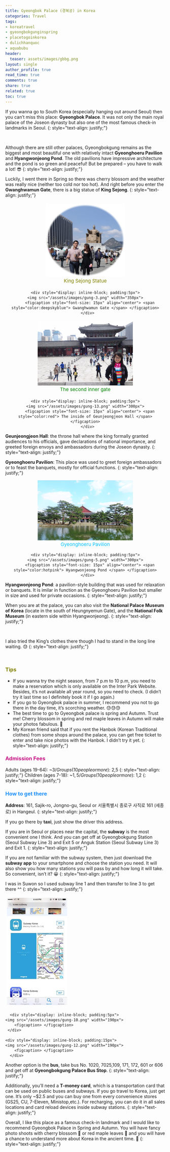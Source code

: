 ```yaml
---
title: Gyeongbok Palace (경복궁) in Korea
categories: Travel
tags:
- koreatravel
- gyeongbokgunginspring
- placetogoinkorea
- dulichhanquoc
- aquabubu
header:
  teaser: assets/images/gbbg.png
layout: single
author_profile: true
read_time: true
comments: true
share: true
related: true
toc: true
---
```


If you wanna go to South Korea (especially hanging out around Seoul) then you can’t miss this place: **Gyeongbok Palace**. It was not only the main royal palace of the Joseon dynasty but also one of the most famous check-in landmarks in Seoul.
{: style="text-align: justify;"}

<figure style="width: 650px" class="align-center">
  <img src="{{ site.url }}{{ site.baseurl }}/assets/images/gung-1.png" alt="">
  <figcaption></figcaption>
</figure>

Although there are still other palaces, Gyeongbokgung remains as the biggest and most beautiful one with relatively intact **Gyeonghoeru Pavilion** and **Hyangwonjeong Pond**. The old pavilions have impressive architecture and the pond is so green and peaceful! But be prepared – you have to walk a lot! 😎 
{: style="text-align: justify;"}

Luckily, I went there in Spring so there was cherry blossom and the weather was really nice (neither too cold nor too hot). And right before you enter the **Gwanghwamun Gate**, there is a big statue of **King Sejong**.
{: style="text-align: justify;"}

<div style="text-align: center">
  <div style="display: inline-block; padding:5px">
    <img src="/assets/images/gung-2.png" width="250px">
		<figcaption style="font-size: 15px" align="center"> <span style="color:olive"> King Sejong Statue </span> </figcaption>
	 </div>
	
	<div style="display: inline-block; padding:5px">
    <img src="/assets/images/gung-3.png" width="350px">
		<figcaption style="font-size: 15px" align="center"> <span style="color:deepskyblue"> Gwanghwamun Gate </span> </figcaption>
	  </div>
</div>

<div style="text-align: center">
  <div style="display: inline-block; padding:5px">
    <img src="/assets/images/gung-7.png" width="300px">
		<figcaption style="font-size: 15px" align="center"> <span style="color:green"> The second inner gate </span> </figcaption>
	 </div>
	
	<div style="display: inline-block; padding:5px">
    <img src="/assets/images/gung-13.png" width="300px">
		<figcaption style="font-size: 15px" align="center"> <span style="color:red"> The inside of Geunjeongjeon Hall </span> </figcaption>
	  </div>
</div>

**Geunjeongjeon Hall**: the throne hall where the king formally granted audiences to his officials, gave declarations of national importance, and greeted foreign envoys and ambassadors during the Joseon dynasty.
{: style="text-align: justify;"}

**Gyeonghoeru Pavilion**: This place was used to greet foreign ambassadors or to feast the banquets, mostly for official functions.
{: style="text-align: justify;"}
<div style="text-align: center">
  <div style="display: inline-block; padding:1px">
    <img src="/assets/images/gung-4.png" width="300px">
		<figcaption style="font-size: 15px" align="center"> <span style="color:deepskyblue"> Gyeonghoeru Pavilion  </span> </figcaption>
	 </div>
	
	<div style="display: inline-block; padding:5px">
    <img src="/assets/images/gung-5.png" width="300px">
		<figcaption style="font-size: 15px" align="center"> <span style="color:hotpink"> Hyangwonjeong Pond </span> </figcaption>
	  </div>
</div>

**Hyangwonjeong Pond**: a pavilion-style building that was used for relaxation or banquets. It is imilar in function as the Gyeonghoeru Pavilion but smaller in size and used for private occasions.
{: style="text-align: justify;"}

When you are at the palace, you can also visit the **National Palace Museum of Korea** (locate in the south of Heungnyemun Gate), and the **National Folk Museum** (in eastern side within Hyangwonjeong).
{: style="text-align: justify;"}

<figure style="width: 550px" class="align-center">
  <img src="{{ site.url }}{{ site.baseurl }}/assets/images/gung-9.png" alt="">
  <figcaption> </figcaption>
</figure>

I also tried the King’s clothes there though I had to stand in the long line waiting. :sweat:
{: style="text-align: justify;"}

<figure style="width: 450px" class="align-center">
  <img src="{{ site.url }}{{ site.baseurl }}/assets/images/gung-8.png" alt="">
  <figcaption> </figcaption>
</figure>

### <span style="color:olive"> Tips </span>
  * If you wanna try the night season, from 7 p.m to 10 p.m,  you need to make a reservation which is only available on the Inter Park Website. Besides, it’s not available all year round, so you need to check. (I didn’t try it last time so I definitely book it if I go again.)
  * If you go to Gyeongbok palace in summer, I recommend you not to go there in the day time, it’s scorching weather. 😓😓😓
  * The best time to go to Gyeongbok palace is spring and Autumn. Trust me! Cherry blossom in spring and red maple leaves in Autumn will make your photos fabulous. :blue_heart:
  * My Korean friend said that if you rent the Hanbok (Korean Traditional clothes) from some shops around the palace, you can get free ticket to enter and take nice photos with the Hanbok. I didn’t try it yet.
{: style="text-align: justify;"}

### <span style="color:MediumVioletRed"> Admission Fees </span>
Adults (ages 19-64): ~$3/Groups (10 people or more): ~$2,5
{: style="text-align: justify;"}
Children (ages 7-18): ~$1,5/Groups (10 people or more): ~$1,2
{: style="text-align: justify;"}

### <span style="color:dodgerblue"> How to get there </span>
**Address**: 161, Sajik-ro, Jongno-gu, Seoul or 서울특별시 종로구 사직로 161 (세종로) in Hangeul.
{: style="text-align: justify;"}

If you go there by **taxi**, just show the driver this address.

If you are in Seoul or places near the capital, the **subway** is the most convenient one I think. And you can get off at Gyeongbokgung Station (Seoul Subway Line 3) and Exit 5 or Anguk Station (Seoul Subway Line 3) and Exit 1.
{: style="text-align: justify;"}

If you are not familiar with the subway system, then just download the **subway app** to your smartphone and choose the station you need. It will also show you how many stations you will pass by and how long it will take. So convenient, isn’t it? 😀
{: style="text-align: justify;"}

I was in Suwon so I used subway line 1 and then transfer to line 3 to get there ^^
{: style="text-align: justify;"}

<div style="align-center">
  <div style="display: inline-block; padding:5px">
    <img src="/assets/images/gung-11.png" width="190px">
		<figcaption> </figcaption>
	 </div>
	
	  <div style="display: inline-block; padding:5px">
    <img src="/assets/images/gung-10.png" width="190px">
		<figcaption> </figcaption>
	 </div>
	 
	<div style="display: inline-block; padding:15px">
    <img src="/assets/images/gung-12.png" width="190px">
		<figcaption> </figcaption>
	  </div>
</div>


Another option is the **bus**, take bus No. 1020, 7025,109, 171, 172, 601 or 606 and get off at **Gyeongbokgung Palace Bus Stop**.
{: style="text-align: justify;"}

Additionally, you’ll need a **T-money card**, which is a transportation card that can be used on public buses and subways. If you go travel to Korea, just get one. It’s only ~$2.5 and you can buy one from every convenience stores (GS25, CU, 7-Eleven, Ministop,etc.). For recharging, you can do it in all sales locations and card reload devices inside subway stations.
{: style="text-align: justify;"}

Overall, I like this place as a famous check-in landmark and I would like to recommend Gyeongbok Palace in Spring and Autumn. You will have fancy photo shoots with cherry blossom 🌸 or red maple leaves 🍁 and you will have a chance to understand more about Korea in the ancient time. 🙂
{: style="text-align: justify;"}